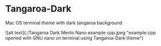 # Tangaroa-Dark
Mac OS terminal theme with dark tangaroa background

![alt text](./Tangaroa Dark Menlo Nano example cpp.jpeg "example.cpp opened with GNU nano on terminal using Tangaroa-Dark theme")
